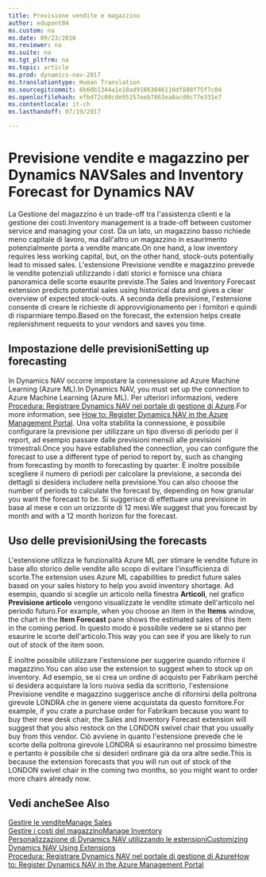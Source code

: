 ```yaml
---
title: Previsione vendite e magazzino
author: edupont04
ms.custom: na
ms.date: 09/23/2016
ms.reviewer: na
ms.suite: na
ms.tgt_pltfrm: na
ms.topic: article
ms.prod: dynamics-nav-2017
ms.translationtype: Human Translation
ms.sourcegitcommit: 6b60b1344a1e18ad91863046110df880f75f7c04
ms.openlocfilehash: efbd72c00cde95157eeb7863ea0acd0c77e331e7
ms.contentlocale: it-ch
ms.lasthandoff: 07/19/2017

---
```


# <a name="sales-and-inventory-forecast-for-dynamics-nav"></a><span data-ttu-id="803f4-102">Previsione vendite e magazzino per Dynamics NAV</span><span class="sxs-lookup"><span data-stu-id="803f4-102">Sales and Inventory Forecast for Dynamics NAV</span></span>
<span data-ttu-id="803f4-103">La Gestione del magazzino è un trade-off tra l'assistenza clienti e la gestione dei costi.</span><span class="sxs-lookup"><span data-stu-id="803f4-103">Inventory management is a trade-off between customer service and managing your cost.</span></span> <span data-ttu-id="803f4-104">Da un lato, un magazzino basso richiede meno capitale di lavoro, ma dall'altro un magazzino in esaurimento potenzialmente porta a vendite mancate.</span><span class="sxs-lookup"><span data-stu-id="803f4-104">On one hand, a low inventory requires less working capital, but, on the other hand, stock-outs potentially lead to missed sales.</span></span> <span data-ttu-id="803f4-105">L'estensione Previsione vendite e magazzino prevede le vendite potenziali utilizzando i dati storici e fornisce una chiara panoramica delle scorte esaurite previste.</span><span class="sxs-lookup"><span data-stu-id="803f4-105">The Sales and Inventory Forecast extension predicts potential sales using historical data and gives a clear overview of expected stock-outs.</span></span> <span data-ttu-id="803f4-106">A seconda della previsione, l'estensione consente di creare le richieste di approvvigionamento per i fornitori e quindi di risparmiare tempo.</span><span class="sxs-lookup"><span data-stu-id="803f4-106">Based on the forecast, the extension helps create replenishment requests to your vendors and saves you time.</span></span>  

## <a name="setting-up-forecasting"></a><span data-ttu-id="803f4-107">Impostazione delle previsioni</span><span class="sxs-lookup"><span data-stu-id="803f4-107">Setting up forecasting</span></span>
<span data-ttu-id="803f4-108">In Dynamics NAV occorre impostare la connessione ad Azure Machine Learning (Azure ML).</span><span class="sxs-lookup"><span data-stu-id="803f4-108">In Dynamics NAV, you must set up the connection to Azure Machine Learning (Azure ML).</span></span> <span data-ttu-id="803f4-109">Per ulteriori informazioni, vedere [Procedura: Registrare Dynamics NAV nel portale di gestione di Azure](ui-how-register-dynamics-nav-azure.md).</span><span class="sxs-lookup"><span data-stu-id="803f4-109">For more information, see [How to: Register Dynamics NAV in the Azure Management Portal](ui-how-register-dynamics-nav-azure.md).</span></span> <span data-ttu-id="803f4-110">Una volta stabilita la connessione, è possibile configurare la previsione per utilizzare un tipo diverso di periodo per il report, ad esempio passare dalle previsioni mensili alle previsioni trimestrali.</span><span class="sxs-lookup"><span data-stu-id="803f4-110">Once you have established the connection, you can configure the forecast to use a different type of period to report by, such as changing from forecasting by month to forecasting by quarter.</span></span> <span data-ttu-id="803f4-111">È inoltre possibile scegliere il numero di periodi per calcolare la previsione, a seconda dei dettagli si desidera includere nella previsione.</span><span class="sxs-lookup"><span data-stu-id="803f4-111">You can also choose the number of periods to calculate the forecast by, depending on how granular you want the forecast to be.</span></span> <span data-ttu-id="803f4-112">Si suggerisce di effettuare una previsione in base al mese e con un orizzonte di 12 mesi.</span><span class="sxs-lookup"><span data-stu-id="803f4-112">We suggest that you forecast by month and with a 12 month horizon for the forecast.</span></span>  

## <a name="using-the-forecasts"></a><span data-ttu-id="803f4-113">Uso delle previsioni</span><span class="sxs-lookup"><span data-stu-id="803f4-113">Using the forecasts</span></span>
<span data-ttu-id="803f4-114">L'estensione utilizza le funzionalità Azure ML per stimare le vendite future in base allo storico delle vendite allo scopo di evitare l'insufficienza di scorte.</span><span class="sxs-lookup"><span data-stu-id="803f4-114">The extension uses Azure ML capabilities to predict future sales based on your sales history to help you avoid inventory shortage.</span></span> <span data-ttu-id="803f4-115">Ad esempio, quando si sceglie un articolo nella finestra **Articoli**, nel grafico **Previsione articolo** vengono visualizzate le vendite stimate dell'articolo nel periodo futuro.</span><span class="sxs-lookup"><span data-stu-id="803f4-115">For example, when you choose an item in the **Items** window, the chart in the **Item Forecast** pane shows the estimated sales of this item in the coming period.</span></span> <span data-ttu-id="803f4-116">In questo modo è possibile vedere se si stanno per esaurire le scorte dell'articolo.</span><span class="sxs-lookup"><span data-stu-id="803f4-116">This way you can see if you are likely to run out of stock of the item soon.</span></span>  

<span data-ttu-id="803f4-117">È inoltre possibile utilizzare l'estensione per suggerire quando rifornire il magazzino.</span><span class="sxs-lookup"><span data-stu-id="803f4-117">You can also use the extension to suggest when to stock up on inventory.</span></span> <span data-ttu-id="803f4-118">Ad esempio, se si crea un ordine di acquisto per Fabrikam perché si desidera acquistare la loro nuova sedia da scrittorio, l'estensione Previsione vendite e magazzino suggerisce anche di rifornirsi della poltrona girevole LONDRA che in genere viene acquistata da questo fornitore.</span><span class="sxs-lookup"><span data-stu-id="803f4-118">For example, if you crate a purchase order for Fabrikam because you want to buy their new desk chair, the Sales and Inventory Forecast extension will suggest that you also restock on the LONDON swivel chair that you usually buy from this vendor.</span></span> <span data-ttu-id="803f4-119">Ciò avviene in quanto l'estensione prevede che le scorte della poltrona girevole LONDRA si esauriranno nel prossimo bimestre e pertanto è possibile che si desideri ordinare già da ora altre sedie.</span><span class="sxs-lookup"><span data-stu-id="803f4-119">This is because the extension forecasts that you will run out of stock of the LONDON swivel chair in the coming two months, so you might want to order more chairs already now.</span></span>  

## <a name="see-also"></a><span data-ttu-id="803f4-120">Vedi anche</span><span class="sxs-lookup"><span data-stu-id="803f4-120">See Also</span></span>
[<span data-ttu-id="803f4-121">Gestire le vendite</span><span class="sxs-lookup"><span data-stu-id="803f4-121">Manage Sales</span></span>](sales-manage-sales.md)  
[<span data-ttu-id="803f4-122">Gestire i costi del magazzino</span><span class="sxs-lookup"><span data-stu-id="803f4-122">Manage Inventory</span></span>](inventory-manage-inventory.md)  
[<span data-ttu-id="803f4-123">Personalizzazione di Dynamics NAV utilizzando le estensioni</span><span class="sxs-lookup"><span data-stu-id="803f4-123">Customizing Dynamics NAV Using Extensions</span></span>](ui-extensions.md)  
[<span data-ttu-id="803f4-124">Procedura: Registrare Dynamics NAV nel portale di gestione di Azure</span><span class="sxs-lookup"><span data-stu-id="803f4-124">How to: Register Dynamics NAV in the Azure Management Portal</span></span>](ui-how-register-dynamics-nav-azure.md)  

